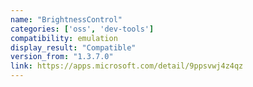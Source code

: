 ```yaml
---
name: "BrightnessControl"
categories: ['oss', 'dev-tools']
compatibility: emulation
display_result: "Compatible"
version_from: "1.3.7.0"
link: https://apps.microsoft.com/detail/9ppsvwj4z4qz
---
```

